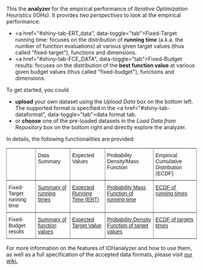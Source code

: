 This the **analyzer** for the empirical performance of _Iterative Optimization Heuristics_ (IOHs). It provides _two perspectives_ to look at the empirical performance:

* <a href="#shiny-tab-ERT_data", data-toggle="tab">Fixed-Target running time</a>: focuses on the distribution of **running time** (a.k.a. the number of function evaluations) at various given target values (thus called "fixed-target"), functions and dimensions.
* <a href="#shiny-tab-FCE_DATA", data-toggle="tab">Fixed-Budget results</a>: focuses on the distribution of the **best function value** at various given budget values (thus called "fixed-budget"), functions and dimensions.

To get started, you could
* **upload** your own dataset using the _Upload Data_ box on the bottom left. The supported format is specified in the <a href="#shiny-tab-dataformat", data-toggle="tab">data format tab</a>.
* or **choose** one of the pre-loaded datasets in the _Load Data from Repository_ box on the bottom right and directly explore the analyzer.

In details, the following functionalities are provided:

<style type="text/css">
.tg  {border-collapse:collapse;border-spacing:0;}
.tg td{font-family:Arial, sans-serif;font-size:14px;padding:10px 5px;border-style:solid;border-width:1px;overflow:hidden;word-break:normal;border-color:black;}
.tg th{font-family:Arial, sans-serif;font-size:14px;font-weight:normal;padding:10px 5px;border-style:solid;border-width:1px;overflow:hidden;word-break:normal;border-color:black;}
.tg .tg-0pky{border-color:inherit;text-align:left;vertical-align:top}
</style>
<table class="tg">
  <tr>
    <th class="tg-0pky"></th>
    <th class="tg-0pky">Data Summary</th>
    <th class="tg-0pky">Expected Values</th>
    <th class="tg-0pky">Probability Density/Mass Function</th>
    <th class="tg-0pky">Empirical Cumulative Distribution (ECDF)</th>
  </tr>
  <tr>
    <td class="tg-0pky">Fixed-Target running time</td>
    <td class="tg-0pky"><a href="#shiny-tab-ERT_data", data-toggle="tab">Summary of running times</a></td>
    <td class="tg-0pky"><a href="#shiny-tab-ERT_convergence", data-toggle="tab">Expected Running Time (ERT)</a></td>
    <td class="tg-0pky"><a href="#shiny-tab-RT_PMF", data-toggle="tab">Probability Mass Function of running time</a></td>
    <td class="tg-0pky"><a href="#shiny-tab-RT_ECDF", data-toggle="tab">ECDF of running times</a></td>
  </tr>
  <tr>
    <td class="tg-0pky">Fixed-Budget results</td>
    <td class="tg-0pky"><a href="#shiny-tab-FCE_DATA", data-toggle="tab">Summary of function values</a></td>
    <td class="tg-0pky"><a href="#shiny-tab-FCE_convergence", data-toggle="tab">Expected Target Value</a></td>
    <td class="tg-0pky"><a href="#shiny-tab-FCE_PDF", data-toggle="tab">Probability Density Function of target values</a></td>
    <td class="tg-0pky"><a href="#shiny-tab-FCE_ECDF", data-toggle="tab">ECDF of targets times</a></td>
  </tr>
</table>

For more information on the features of IOHanalyzer and how to use them,
as well as a full specification of the accepted data formats, please visit <a href='https://iohprofiler.github.io/'> our wiki.</a>